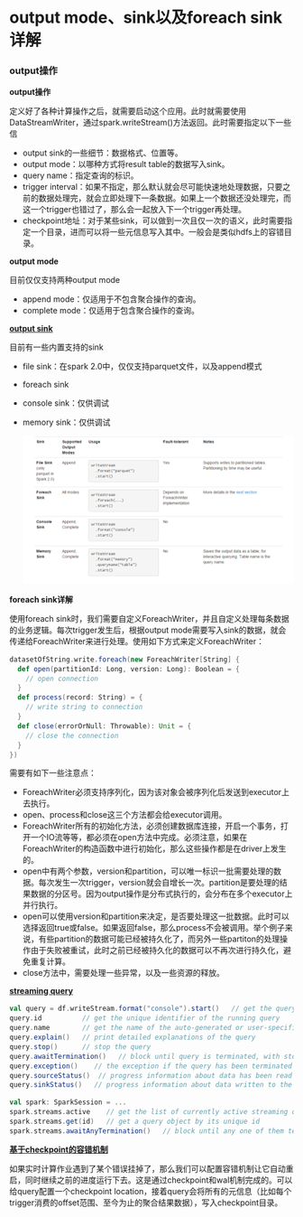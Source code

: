 # output mode、sink以及foreach sink详解

### output操作

**output操作**

定义好了各种计算操作之后，就需要启动这个应用。此时就需要使用DataStreamWriter，通过spark.writeStream()方法返回。此时需要指定以下一些信

- output sink的一些细节：数据格式、位置等。
- output mode：以哪种方式将result table的数据写入sink。
- query name：指定查询的标识。
- trigger interval：如果不指定，那么默认就会尽可能快速地处理数据，只要之前的数据处理完，就会立即处理下一条数据。如果上一个数据还没处理完，而这一个trigger也错过了，那么会一起放入下一个trigger再处理。
- checkpoint地址：对于某些sink，可以做到一次且仅一次的语义，此时需要指定一个目录，进而可以将一些元信息写入其中。一般会是类似hdfs上的容错目录。

**output mode**

目前仅仅支持两种output mode

- append mode：仅适用于不包含聚合操作的查询。
- complete mode：仅适用于包含聚合操作的查询。

**[output sink](http://spark.apache.org/docs/2.3.0/structured-streaming-programming-guide.html#output-sinks)**

目前有一些内置支持的sink

- file sink：在spark 2.0中，仅仅支持parquet文件，以及append模式

- foreach sink

- console sink：仅供调试

- memory sink：仅供调试

  ![](img\outputsink.png)

**foreach sink详解**

使用foreach sink时，我们需要自定义ForeachWriter，并且自定义处理每条数据的业务逻辑。每次trigger发生后，根据output mode需要写入sink的数据，就会传递给ForeachWriter来进行处理。使用如下方式来定义ForeachWriter：

```scala
datasetOfString.write.foreach(new ForeachWriter[String] {
  def open(partitionId: Long, version: Long): Boolean = {
    // open connection
  }
  def process(record: String) = {
    // write string to connection
  }
  def close(errorOrNull: Throwable): Unit = {
    // close the connection
  }
})

```

需要有如下一些注意点：

- ForeachWriter必须支持序列化，因为该对象会被序列化后发送到executor上去执行。
- open、process和close这三个方法都会给executor调用。
- ForeachWriter所有的初始化方法，必须创建数据库连接，开启一个事务，打开一个IO流等等，都必须在open方法中完成。必须注意，如果在ForeachWriter的构造函数中进行初始化，那么这些操作都是在driver上发生的。
- open中有两个参数，version和partition，可以唯一标识一批需要处理的数据。每次发生一次trigger，version就会自增长一次。partition是要处理的结果数据的分区号。因为output操作是分布式执行的，会分布在多个executor上并行执行。
- open可以使用version和partition来决定，是否要处理这一批数据。此时可以选择返回true或false。如果返回false，那么process不会被调用。举个例子来说，有些partition的数据可能已经被持久化了，而另外一些partiton的处理操作由于失败被重试，此时之前已经被持久化的数据可以不再次进行持久化，避免重复计算。
- close方法中，需要处理一些异常，以及一些资源的释放。



**[streaming query](http://spark.apache.org/docs/2.3.0/structured-streaming-programming-guide.html#managing-streaming-queries)**

```scala
val query = df.writeStream.format("console").start()   // get the query object
query.id          // get the unique identifier of the running query
query.name        // get the name of the auto-generated or user-specified name
query.explain()   // print detailed explanations of the query
query.stop()      // stop the query 
query.awaitTermination()   // block until query is terminated, with stop() or with error
query.exception()    // the exception if the query has been terminated with error
query.sourceStatus()  // progress information about data has been read from the input sources
query.sinkStatus()   // progress information about data written to the output sink


```

```SCALA
val spark: SparkSession = ...
spark.streams.active    // get the list of currently active streaming queries
spark.streams.get(id)   // get a query object by its unique id
spark.streams.awaitAnyTermination()   // block until any one of them terminates
```

**[基于checkpoint的容错机制](http://spark.apache.org/docs/2.3.0/structured-streaming-programming-guide.html#recovering-from-failures-with-checkpointing)**

如果实时计算作业遇到了某个错误挂掉了，那么我们可以配置容错机制让它自动重启，同时继续之前的进度运行下去。这是通过checkpoint和wal机制完成的。可以给query配置一个checkpoint
location，接着query会将所有的元信息（比如每个trigger消费的offset范围、至今为止的聚合结果数据），写入checkpoint目录。
